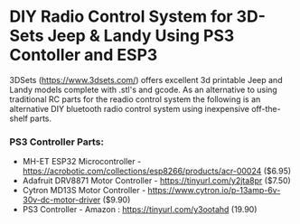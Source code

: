 # DIY Radio Control System for 3D-Sets Jeep & Landy Using PS3 Contoller and ESP3
3DSets (https://www.3dsets.com/) offers excellent 3d printable Jeep and Landy models complete with .stl's and gcode.
As an alternative to using traditional RC parts for the readio control system the following is an alternative DIY bluetooth radio control
system using inexpensive off-the-shelf parts. 

### PS3 Controller Parts:
- MH-ET ESP32 Microcontroller - https://acrobotic.com/collections/esp8266/products/acr-00024 ($6.95)
- Adafruit DRV8871 Motor Controller - https://tinyurl.com/y2jta8pr ($7.50)
- Cytron MD13S Motor Controller - https://www.cytron.io/p-13amp-6v-30v-dc-motor-driver ($9.90)
- PS3 Controller - Amazon : https://tinyurl.com/y3ootahd (19.90)
